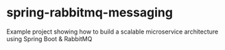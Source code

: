 # spring-rabbitmq-messaging
Example project showing how to build a scalable microservice architecture using Spring Boot &amp; RabbitMQ
